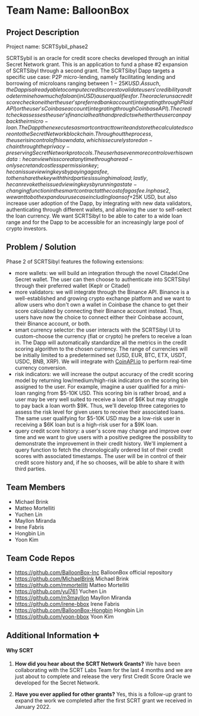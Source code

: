 # Team Name: BalloonBox

## Project Description
Project name: SCRTSybil_phase2


SCRTSybil is an oracle for credit score checks developed through an initial Secret Network grant. This is an application to fund a phase #2 expansion of SCRTSibyl through a second grant. The SCRTSibyl Dapp targets a specific use case: P2P micro-lending, namely facilitating lending and borrowing of microloans ranging between $1-25K USD. As such, the Dapp is already able to compute credit scores to validate users' credibility and to determine how much of a loan (in USD) a user qualifies for. The oracle runs a credit score check on either the user's preferred bank account (integrating through Plaid API) or the user's Coinbase account (integrating through Coinbase API). The credit check assesses the user's financial health and predicts whether the user can pay back their micro-loan. The Dapp then executes a smart contract to write and store the calculated score onto the Secret Network blockchain. Throughout the process, the user is in control of his own data, which is securely stored on-chain through the privacy-preserving Secret Network protocols. The user has even more control over his own data: he can view his score at any time through a read-only secret and costless permission key; he can issue viewing keys by paying a gas fee, to then share the key with third parties issuing him a load; lastly, he can revoke the issued viewing keys by running a state-changing function in the smart contract at the cost of a gas fee. In phase 2, we want to both expand our use case including loans of +$25K USD, but also increase user adoption of the Dapp, by integrating with new data validators, authenticating through different wallets, and allowing the user to self-select the loan currency. We want SCRTSibyl to be able to cater to a wide loan range and for the Dapp to be accessible for an increasingly large pool of crypto investors. 


## Problem / Solution  


Phase 2 of SCRTSibyl features the following extensions:
 - more wallets: we will build an integration through the novel Citadel.One Secret wallet. The user can then choose to authenticate into SCRTSibyl through their preferred wallet (Keplr or Citadel)
 - more validators: we will integrate through the Binance API. Binance is a well-established and growing crypto exchange platform and we want to allow users who don't own a wallet in Coinbase the chance to get their score calculated by connecting their Binance account instead. Thus, users have now the choice to connect either their Coinbase account, their Binance account, or both. 
 - smart currency selector: the user interacts with the SCRTSibyl UI to custom-choose the currency (fiat or crypto) he prefers to receive a loan in. The Dapp will automatically standardize all the metrics in the credit scoring algorithm to the chosen currency. The range of currencies will be initially limited to a predetermined set (USD, EUR, BTC, ETX, USDT, USDC, BNB, XRP). We will integrate with [CoinAPI.io](https://github.com/coinapi/coinapi-sdk) to perform real-time currency conversion.
 - risk indicators: we will increase the output accuracy of the credit scoring model by returning low/medium/high-risk indicators on the scoring bin assigned to the user. For example, imagine a user qualified for a mini-loan ranging from $5-10K USD. This scoring bin is rather broad, and a user may be very well suited to receive a loan of $6K but may struggle to pay back a loan worth $9K. Thus, we'll develop three categories to assess the risk level for given users to receive their associated loans. The same user qualifying for $5-10K USD may be a low-risk user in receiving a $6K loan but is a high-risk user for a $9K loan. 
 - query credit score history: a user's score may change and improve over time and we want to give users with a positive pedigree the possibility to demonstrate the improvement in their credit history. We'll implement a query function to fetch the chronologically ordered list of their credit scores with associated timestamps. The user will be in control of their credit score history and, if he so chooses, will be able to share it with third parties. 


## Team Members
* Michael Brink
* Matteo Mortelliti
* Yuchen Lin
* Mayllon Miranda
* Irene Fabris
* Hongbin Lin
* Yoon Kim

## Team Code Repos
- https://github.com/BalloonBox-Inc BalloonBox official repository
- https://github.com/MichaelBrink Michael Brink
- https://github.com/mmortelliti Matteo Mortelliti
- https://github.com/yul761 Yuchen Lin
- https://github.com/m3mayllon Mayllon Miranda
- https://github.com/irene-bbox Irene Fabris
- https://github.com/BalloonBox-Hongbin Hongbin Lin 
- https://github.com/yoon-bbox Yoon Kim
 


## Additional Information :heavy_plus_sign:

#### Why SCRT

1. **How did you hear about the SCRT Network Grants?** We have been collaborating with the SCRT Labs Team for the last 4 months and we are just about to complete and release the very first Credit Score Oracle we developed for the Secret Network.

2. **Have you ever applied for other grants?** Yes, this is a follow-up grant to expand the work we completed after the first SCRT grant we received in January 2022.
 
